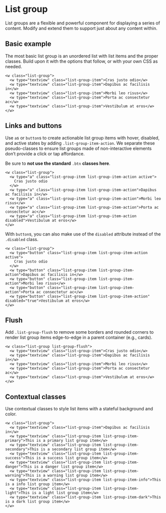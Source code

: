 # List group

List groups are a flexible and powerful component for displaying a series of content. Modify and extend them to support just about any content within.

## Basic example

The most basic list group is an unordered list with list items and the proper classes. Build upon it with the options that follow, or with your own CSS as needed.

``` list-group-demo-xml
<w class="list-group">
  <w type="textview" class="list-group-item">Cras justo odio</w>
  <w type="textview" class="list-group-item">Dapibus ac facilisis in</w>
  <w type="textview" class="list-group-item">Morbi leo risus</w>
  <w type="textview" class="list-group-item">Porta ac consectetur ac</w>
  <w type="textview" class="list-group-item">Vestibulum at eros</w>
</w>
```

## Links and buttons

Use `a`s or `button`s to create actionable list group items with hover, disabled, and active states by adding `.list-group-item-action`. We separate these pseudo-classes to ensure list groups made of non-interactive elements don’t provide a click or tap affordance.

Be sure to **not use the standard** `.btn` **classes here**.

``` list-group-demo-xml
<w class="list-group">
  <w type="a" class="list-group-item list-group-item-action active">
    Cras justo odio
  </w>
  <w type="a" class="list-group-item list-group-item-action">Dapibus ac facilisis in</w>
  <w type="a" class="list-group-item list-group-item-action">Morbi leo risus</w>
  <w type="a" class="list-group-item list-group-item-action">Porta ac consectetur ac</w>
  <w type="a" class="list-group-item list-group-item-action disabled">Vestibulum at eros</w>
</w>
```

With `button`s, you can also make use of the `disabled` attribute instead of the `.disabled` class.

``` list-group-demo-xml
<w class="list-group">
  <w type="button" class="list-group-item list-group-item-action active">
    Cras justo odio
  </w>
  <w type="button" class="list-group-item list-group-item-action">Dapibus ac facilisis in</w>
  <w type="button" class="list-group-item list-group-item-action">Morbi leo risus</w>
  <w type="button" class="list-group-item list-group-item-action">Porta ac consectetur ac</w>
  <w type="button" class="list-group-item list-group-item-action" disabled="true">Vestibulum at eros</w>
</w>
```

## Flush

Add `.list-group-flush` to remove some borders and rounded corners to render list group items edge-to-edge in a parent container (e.g., cards).

``` list-group-demo-xml
<w class="list-group list-group-flush">
  <w type="textview" class="list-group-item">Cras justo odio</w>
  <w type="textview" class="list-group-item">Dapibus ac facilisis in</w>
  <w type="textview" class="list-group-item">Morbi leo risus</w>
  <w type="textview" class="list-group-item">Porta ac consectetur ac</w>
  <w type="textview" class="list-group-item">Vestibulum at eros</w>
</w>
```

## Contextual classes

Use contextual classes to style list items with a stateful background and color.

``` list-group-demo-xml
<w class="list-group">
  <w type="textview" class="list-group-item">Dapibus ac facilisis in</w>
  <w type="textview" class="list-group-item list-group-item-primary">This is a primary list group item</w>
  <w type="textview" class="list-group-item list-group-item-secondary">This is a secondary list group item</w>
  <w type="textview" class="list-group-item list-group-item-success">This is a success list group item</w>
  <w type="textview" class="list-group-item list-group-item-danger">This is a danger list group item</w>
  <w type="textview" class="list-group-item list-group-item-warning">This is a warning list group item</w>
  <w type="textview" class="list-group-item list-group-item-info">This is a info list group item</w>
  <w type="textview" class="list-group-item list-group-item-light">This is a light list group item</w>
  <w type="textview" class="list-group-item list-group-item-dark">This is a dark list group item</w>
</w>
```
